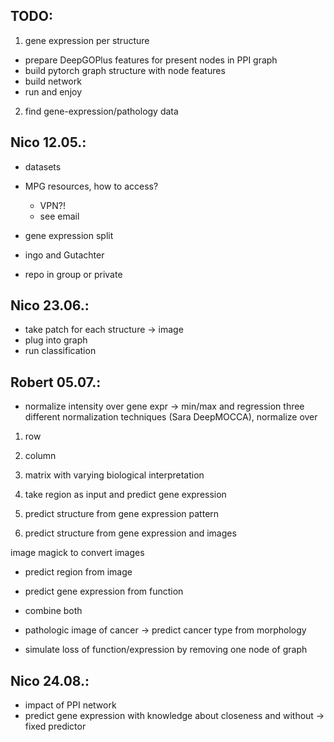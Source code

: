 ## TODO:
1. gene expression per structure
- prepare DeepGOPlus features for present nodes in PPI graph
- build pytorch graph structure with node features
- build network
- run and enjoy

2. find gene-expression/pathology data

## Nico 12.05.:
- datasets
- MPG resources, how to access?
  - VPN?!
  - see email
- gene expression split
- ingo and Gutachter

- repo in group or private

## Nico 23.06.:
- take patch for each structure -> image
- plug into graph 
- run classification

## Robert 05.07.:

- normalize intensity over gene expr -> min/max and regression
three different normalization techniques (Sara DeepMOCCA), normalize over 
1. row
2. column
3. matrix
with varying biological interpretation

1. take region as input and predict gene expression
2. predict structure from gene expression pattern
3. predict structure from gene expression and images

image magick to convert images

- predict region from image 
- predict gene expression from function
- combine both 

- pathologic image of cancer -> predict cancer type from morphology
- simulate loss of function/expression by removing one node of graph

## Nico 24.08.:
- impact of PPI network
- predict gene expression with knowledge about closeness and without
-> fixed predictor

